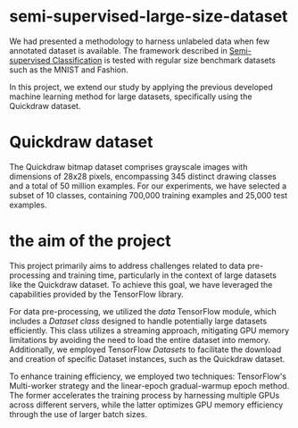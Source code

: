 # semi-supervised-large-size-dataset

We had presented a methodology to harness unlabeled data when few annotated dataset is available. The framework described in [Semi-supervised Classification](https://github.com/ekchacon/semi-supervised-regular-size-datasets.git) is tested with regular size benchmark datasets such as the MNIST and Fashion.

In this project, we extend our study by applying the previous developed machine learning method for large datasets, specifically using the Quickdraw dataset.

# Quickdraw dataset

The Quickdraw bitmap dataset comprises grayscale images with dimensions of 28x28 pixels, encompassing 345 distinct drawing classes and a total of 50 million examples. For our experiments, we have selected a subset of 10 classes, containing 700,000 training examples and 25,000 test examples.

# the aim of the project

<!-- This content will not appear in the rendered Markdown -->

<!-- The main objective of this project is to defeat the challenges faced with data pre-processing, model feeding and the training time when working with large datasets, for example the Quickdraw dataset. In order to successfully do this we employed the tools TensorFlow library offers. -->

This project primarily aims to address challenges related to data pre-processing and training time, particularly in the context of large datasets like the Quickdraw dataset. To achieve this goal, we have leveraged the capabilities provided by the TensorFlow library.

<!-- For data pre-processing, the *data* TensorFlow module has a *Dataset class* that represents a potentially huge dataset. This class does not need to load the full dataset into memory but processes data in a streaming way avoiding ran out of GPU memory. We also used the TensorFlow Datasets to download and create a specific \textit{Dataset} instance (e.g. Quickdraw). -->

For data pre-processing, we utilized the *data* TensorFlow module, which includes a *Dataset class* designed to handle potentially large datasets efficiently. This class utilizes a streaming approach, mitigating GPU memory limitations by avoiding the need to load the entire dataset into memory. Additionally, we employed TensorFlow *Datasets* to facilitate the download and creation of specific Dataset instances, such as the Quickdraw dataset.

<!-- To accelerate the training process, we utilised two tools the Multi-worker startegy of tensorFlow and the linear-epoch gradual-warmup epoch. The former tool acelerate the training process by leveraging more than one GPU in different servers and the latter tool use the GPU memory afficiently by using larger batch sizes. -->

To enhance training efficiency, we employed two techniques: TensorFlow's Multi-worker strategy and the linear-epoch gradual-warmup epoch method. The former accelerates the training process by harnessing multiple GPUs across different servers, while the latter optimizes GPU memory efficiency through the use of larger batch sizes.

<!-- should i put the info of setup each method? put references -->
